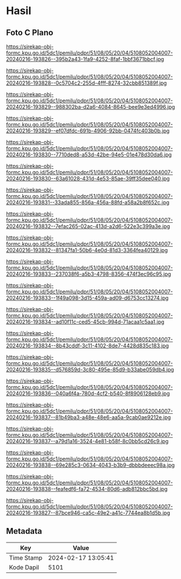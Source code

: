 # Hasil

## Foto C Plano

https://sirekap-obj-formc.kpu.go.id/5dc1/pemilu/pdpr/51/08/05/20/04/5108052004007-20240216-193826--395b2a43-1fa9-4252-8faf-1bbf3671bbcf.jpg

https://sirekap-obj-formc.kpu.go.id/5dc1/pemilu/pdpr/51/08/05/20/04/5108052004007-20240216-193828--0c5704c2-255d-4fff-8274-32cbb851389f.jpg

https://sirekap-obj-formc.kpu.go.id/5dc1/pemilu/pdpr/51/08/05/20/04/5108052004007-20240216-193829--988302ba-d2a6-4084-8645-bee9e3ed4996.jpg

https://sirekap-obj-formc.kpu.go.id/5dc1/pemilu/pdpr/51/08/05/20/04/5108052004007-20240216-193829--ef07dfdc-691b-4906-92bb-0474fc403b0b.jpg

https://sirekap-obj-formc.kpu.go.id/5dc1/pemilu/pdpr/51/08/05/20/04/5108052004007-20240216-193830--7710ded8-a53d-42be-94e5-01e478d30da6.jpg

https://sirekap-obj-formc.kpu.go.id/5dc1/pemilu/pdpr/51/08/05/20/04/5108052004007-20240216-193830--63a61028-431d-4e53-85ae-39ff35dee040.jpg

https://sirekap-obj-formc.kpu.go.id/5dc1/pemilu/pdpr/51/08/05/20/04/5108052004007-20240216-193831--33ada855-856a-456a-88fd-a58a2b8f652c.jpg

https://sirekap-obj-formc.kpu.go.id/5dc1/pemilu/pdpr/51/08/05/20/04/5108052004007-20240216-193832--7efac265-02ac-413d-a2d6-522e3c399a3e.jpg

https://sirekap-obj-formc.kpu.go.id/5dc1/pemilu/pdpr/51/08/05/20/04/5108052004007-20240216-193832--81347fa1-50b6-4e0d-81d3-3364fea40129.jpg

https://sirekap-obj-formc.kpu.go.id/5dc1/pemilu/pdpr/51/08/05/20/04/5108052004007-20240216-193833--237038f6-a5b3-4798-8356-474f3ec96c95.jpg

https://sirekap-obj-formc.kpu.go.id/5dc1/pemilu/pdpr/51/08/05/20/04/5108052004007-20240216-193833--1f49a098-3d15-459a-ad09-d6753cc13274.jpg

https://sirekap-obj-formc.kpu.go.id/5dc1/pemilu/pdpr/51/08/05/20/04/5108052004007-20240216-193834--ad10f11c-ced5-45cb-994d-71acaa1c5aa1.jpg

https://sirekap-obj-formc.kpu.go.id/5dc1/pemilu/pdpr/51/08/05/20/04/5108052004007-20240216-193834--8b43cddf-3c11-4102-8de7-4428d835c183.jpg

https://sirekap-obj-formc.kpu.go.id/5dc1/pemilu/pdpr/51/08/05/20/04/5108052004007-20240216-193835--d576859d-3c80-495e-85d9-b33abe059db4.jpg

https://sirekap-obj-formc.kpu.go.id/5dc1/pemilu/pdpr/51/08/05/20/04/5108052004007-20240216-193836--040a6f4a-780d-4cf2-b540-8f8906128eb9.jpg

https://sirekap-obj-formc.kpu.go.id/5dc1/pemilu/pdpr/51/08/05/20/04/5108052004007-20240216-193837--81b49ba3-a48e-48e6-aa5a-9cab0ae9212e.jpg

https://sirekap-obj-formc.kpu.go.id/5dc1/pemilu/pdpr/51/08/05/20/04/5108052004007-20240216-193837--a79d1a16-3524-4e81-b58f-8c0bb5cd26c9.jpg

https://sirekap-obj-formc.kpu.go.id/5dc1/pemilu/pdpr/51/08/05/20/04/5108052004007-20240216-193838--69e285c3-0634-4043-b3b9-dbbbdeeec98a.jpg

https://sirekap-obj-formc.kpu.go.id/5dc1/pemilu/pdpr/51/08/05/20/04/5108052004007-20240216-193838--feafedf6-fa72-4534-80d6-adb812bbc5bd.jpg

https://sirekap-obj-formc.kpu.go.id/5dc1/pemilu/pdpr/51/08/05/20/04/5108052004007-20240216-193827--87bce946-ca5c-49e2-a41c-7744ea8b1d5b.jpg


## Metadata

| Key        | Value               |
| ---------- | ------------------- |
| Time Stamp | 2024-02-17 13:05:41 |
| Kode Dapil | 5101                |



